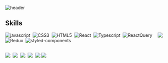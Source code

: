 ![header](https://capsule-render.vercel.app/api?type=waving&color=1E90FF&text=Hello👋&fontSize=30&)

## Skills

 <a href="https://github.com/dkmqflx/github-readme-stats">
  <img align="right" src="https://github-readme-stats.vercel.app/api/top-langs/?username=dkmqflx&layout=compact&langs_count=4"/>
</a>

  <img src="https://img.shields.io/badge/Javascript-F7DF1E?style=flat-square&logo=Javascript&logoColor=black" alt="javascript"/>&nbsp;
<img src="https://img.shields.io/badge/CSS3-1572B6?style=flat-square&logo=CSS3&logoColor=white" alt="CSS3"/>&nbsp;
<img src="https://img.shields.io/badge/HTML5-E34F26?style=flat-square&logo=HTML5&logoColor=white" alt="HTML5"/>&nbsp;
<img src="https://img.shields.io/badge/React-61DAFB?style=flat-square&logo=React&logoColor=black" alt="React"/>&nbsp;
<img src="https://img.shields.io/badge/Typescript-3178C6?style=flat-square&logo=Typescript&logoColor=white" alt="Typescript"/>&nbsp;
<img src="https://img.shields.io/badge/React Query-FF4154?style=flat-square&logo=React-Query&logoColor=white" alt="ReactQuery"/>&nbsp;
<img src="https://img.shields.io/badge/Redux-764ABC?style=flat-square&logo=Redux&logoColor=white" alt="Redux"/>&nbsp;
<img src="https://img.shields.io/badge/styled-components-DB7093?style=flat-square&logo=styled-components&logoColor=white" alt="styled-components"/>
<br/><br/>
<!-- &nbsp;&nbsp;&nbsp; -->
<img src="https://img.shields.io/badge/VS Code-007ACC?style=flat-square&logo=Visual Studio Code&logoColor=white"/>&nbsp;
<img src="https://img.shields.io/badge/Git-F05032?style=flat-square&logo=Git&logoColor=white"/>&nbsp;
<img src="https://img.shields.io/badge/GitHub-181717?style=flat-square&logo=GitHub&logoColor=white"/>&nbsp;
<img src="https://img.shields.io/badge/Bitbucket-0052CC?style=flat-square&logo=Bitbucket&logoColor=white"/>&nbsp;
<img src="https://img.shields.io/badge/Slack-4A154B?style=flat-square&logo=Slack&logoColor=white"/> 
<img src="https://img.shields.io/badge/Notion-000000?style=flat-square&logo=Notion&logoColor=white"/> 





